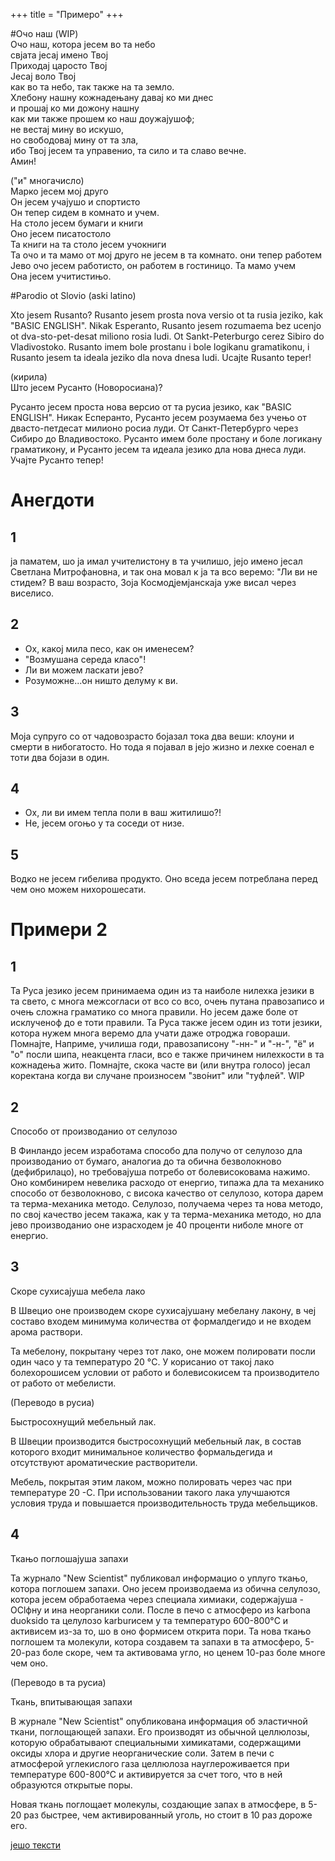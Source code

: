 +++
title = "Примеро"
+++

#Очо наш (WIP)\
Очо наш, котора јесем во та небо\
свјата јесај имено Твој\
Приходај царосто Твој\
Јесај воло Твој\
как во та небо, так также на та земло.\
Хлебону нашну кожнадењану давај ко ми днес\
и прошај ко ми дожону нашну\
как ми также прошем ко наш доужајушоф;\
не вестај мину во искушо,\
но свободовај мину от та зла,\
ибо Твој јесем та управенио, та сило и та славо вечне.\
Амин!

("и" многачисло)\
Марко јесем мој друго\
Он јесем учајушо и спортисто\
Он тепер сидем в комнато и учем.\
На столо јесем бумаги и книги\
Оно јесем писатостоло \
Та книги на та столо јесем учокниги\
Та очо и та мамо от мој друго не јесем в та комнато. они тепер работем\
Јево очо јесем работисто, он работем в гостиницо. Та мамо учем\
Она јесем учитистињо.


#Parodio ot Slovio (aski latino)

Xto jesem Rusanto? Rusanto jesem prosta nova versio ot ta rusia jeziko, kak "BASIC ENGLISH". Nikak Esperanto, Rusanto jesem rozumaema bez ucenjo ot dva-sto-pet-desat miliono rosia ludi. Ot Sankt-Peterburgo cerez Sibiro do Vladivostoko. Rusanto imem bole prostanu i bole logikanu gramatikonu, i Rusanto jesem ta ideala jeziko dla nova dnesa ludi. Ucajte Rusanto teper!

(кирила)\
Што јесем Русанто (Новоросиана)?

Русанто јесем проста нова версио от та русиа језико, как "BASIC ENGLISH". Никак Есперанто, Русанто јесем розумаема без учењо от двасто-петдесат милионо росиа луди. От Санкт-Петербурго через Сибиро до Владивостоко. Русанто имем боле простану и боле логикану граматикону, и Русанто јесем та идеала језико дла нова днеса луди. Учајте Русанто тепер!


# Анегдоти

## 1

ја паматем, шо ја имал учителистону в та училишо, јејо имено јесал Светлана Митрофановна, и так она мовал к ја та всо веремо:
"Ли ви не стидем? В ваш возрасто, Зоја Космодјемјанскаја уже висал через виселисо.

## 2

- Ох, какој мила песо, как он именесем?
- "Возмушана середа класо"!
- Ли ви можем ласкати јево?
- Розуможне...он ништо делуму к ви.

## 3

Моја супруго со от чадовозрасто бојазал тока два веши:
клоуни и смерти в нибогатосто. Но тода я појавал в јејо жизно и лехке соенал е тоти два бојази в один.

## 4

- Ох, ли ви имем тепла поли в ваш житилишо?!
- Не, јесем огоњо у та соседи от низе.

## 5

Водко не јесем гибелива продукто. Оно вседа јесем потреблана перед чем оно можем нихорошесати.


# Примери 2
## 1

Та Руса језико јесем принимаема один из та наиболе нилехка језики в та свето, с многа межсогласи от всо со всо, очењ путана правозаписо и очењ сложна граматико со многа правили. Но јесем даже боле от исклученоф до е тоти правили. Та Руса также јесем один из тоти језики, котора нужем многа веремо дла учати даже отроджа говораши. Помнајте, Наприме, училиша годи, правозаписону "-нн-" и "-н-", "ё" и "о" посли шипа, неакцента гласи, всо е также причинем нилехкости в та кожнадења жито. Помнајте, скока часте ви (или внутра голосо) јесал коректана когда ви случане произносем "зво́нит" или "туфлей". WIP

## 2

Способо от производанио от селулозо

В Финландо јесем изработама способо дла получо от селулозо дла производанио от бумаго, аналогиа до та обична безволокново (дефибрилацо), но требовајуша потребо от болевисоковама нажимо. Оно комбинирем невелика расходо от енергио, типажа дла та механико способо от безволокново, с висока качество от селулозо, котора дарем та терма-механика методо.
Селулозо, получаема через та нова методо, по свој качество јесем такажа, как у та терма-механика методо, но дла јево производанио оне израсходем je 40 проценти ниболе многе от енергио.



## 3

Скоре сухисајуша мебела лако

В Швецио оне производем скоре сухисајушану мебелану лакону, в чеј составо входем минимума количества от формалдегидо и не входем арома раствори.

Та мебелону, покрытану через тот лако, оне можем полировати посли один часо у та температуро 20 °C. У корисанио от такој лако болехорошисем условии от работо и болевисокисем та производитело от работо от мебелисти.

(Переводо в русиа)

Быстросохнущий мебельный лак.

В Швеции производится быстросохнущий мебельный лак, в состав которого входит минимальное количество формальдегида и отсутствуют ароматические растворители.

Мебель, покрытая этим лаком, можно полировать через час при температуре 20 -С. При использовании такого лака улучшаются условия труда и повышается производительность труда мебельщиков.


## 4

Ткањо поглошајуша запахи

Та журнало "New Scientist" публиковал информацио о уплуго ткањо, котора поглошем запахи. Оно јесем производаема из обична селулозо, котора јесем обработаема
через специала химиаки, содержајуша -OClфну и ина неорганики соли. После в печо с атмосферо из karbona duoksido та целулозо karburисем у та температуро 600-800°C и активисем из-за то, шо в оно формисем открита пори.
Та нова ткањо поглошем та молекули, котора создавем та запахи в та атмосферо, 5-20-раз боле скоре, чем та активовама угло, но ценем 10-раз боле многе чем оно.

(Переводо в та русиа)

Ткань, впитывающая запахи

В журнале "New Scientist" опубликована информация об эластичной ткани, поглощающей запахи. Его производят из обычной целлюлозы, которую обрабатывают специальными химикатами, содержащими оксиды хлора и другие неорганические соли. Затем в печи с атмосферой углекислого газа целлюлоза науглероживается при температуре 600-800°С и активируется за счет того, что в ней образуются открытые поры.

Новая ткань поглощает молекулы, создающие запах в атмосфере, в 5-20 раз быстрее, чем активированный уголь, но стоит в 10 раз дороже его.


[јешо тексти](teksti)
